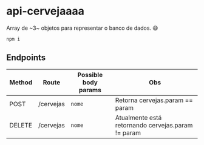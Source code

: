 # api-cervejaaaa

Array de ~3~ objetos para representar o banco de dados. :sweat_smile:

```
npm i
```

## Endpoints

| Method | Route | Possible body params | Obs |
| ------ | ----- | ------------ | ----- |
| POST | /cervejas | `nome` | Retorna cervejas.param == param |
| DELETE | /cervejas | `nome` | Atualmente está retornando cervejas.param != param |
